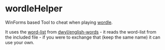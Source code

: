 # wordleHelper

WinForms based Tool to cheat when playing [wordle](https://www.powerlanguage.co.uk/wordle).

It uses the [word-list](https://github.com/dwyl/english-words/blob/master/words_alpha.txt) from [dwyl/english-words](https://github.com/dwyl/english-words) - it reads the word-list from the included file - if you were to exchange that (keep the same name) it can use your own.
